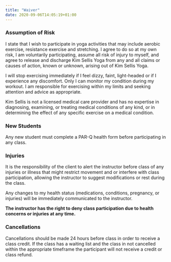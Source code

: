```yaml
---
title: "Waiver"
date: 2020-09-06T14:05:19+01:00
---
```


### Assumption of Risk
I state that I wish to participate in yoga activities that may include aerobic exercise, resistance exercise and stretching. I agree to do so at my own risk, I am voluntarily participating, assume all risk of injury to myself, and agree to release and discharge Kim Sellis Yoga from any and all claims or causes of action, known or unknown, arising out of Kim Sellis Yoga.

I will stop exercising immediately if I feel dizzy, faint, light-headed or if I experience any discomfort. Only I can monitor my condition during my workout. I am responsible for exercising within my limits and seeking attention and advice as appropriate. 

Kim Sellis is not a licensed medical care provider and has no expertise in diagnosing, examining, or treating medical conditions of any kind, or in determining the effect of any specific exercise on a medical condition. 

### New Students
Any new student must complete a PAR-Q health form before participating in any class.

### Injuries

It is the responsibility of the client to alert the instructor before class of any injuries or illness that might restrict movement and or interfere with class participation, allowing the instructor to suggest modifications or rest during the class. 

Any changes to my health status (medications, conditions, pregnancy, or injuries) will be immediately communicated to the instructor.

**The instructor has the right to deny class participation due to health concerns or injuries at any time.**

### Cancellations

Cancellations should be made 24 hours before class in order to receive a class credit.  If the class has a waiting list and the class in not cancelled within the appropriate timeframe the participant will not receive a credit or class refund.